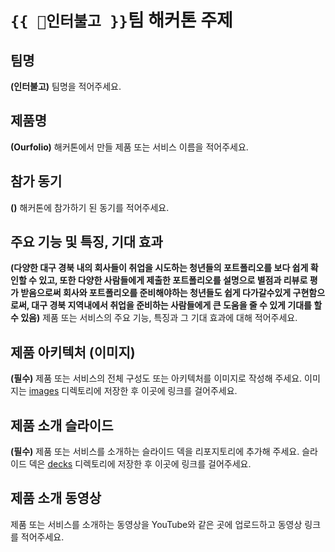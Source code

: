 # `{{ 인터불고 }}`팀 해커톤 주제

## 팀명

**(인터불고)** 팀명을 적어주세요.

## 제품명

**(Ourfolio)** 해커톤에서 만들 제품 또는 서비스 이름을 적어주세요.

## 참가 동기

**()** 해커톤에 참가하기 된 동기를 적어주세요.

## 주요 기능 및 특징, 기대 효과

**(다양한 대구 경북 내의 회사들이 취업을 시도하는 청년들의 포트폴리오를 보다 쉽게 확인할 수 있고, 또한 다양한 사람들에게 제출한 포트폴리오를 설명으로 별점과 리뷰로 평가 받음으로써 회사와 포트폴리오를 준비해야하는 청년들도 쉽게 다가갈수있게 구현함으로써, 대구 경북 지역내에서 취업을 준비하는 사람들에게 큰 도움을 줄 수 있게 기대를 할 수 있음)** 제품 또는 서비스의 주요 기능, 특징과 그 기대 효과에 대해 적어주세요.

## 제품 아키텍처 (이미지)

**(필수)** 제품 또는 서비스의 전체 구성도 또는 아키텍처를 이미지로 작성해 주세요. 이미지는 [images](./images) 디렉토리에 저장한 후 이곳에 링크를 걸어주세요.

## 제품 소개 슬라이드

**(필수)** 제품 또는 서비스를 소개하는 슬라이드 덱을 리포지토리에 추가해 주세요. 슬라이드 덱은 [decks](./decks) 디렉토리에 저장한 후 이곳에 링크를 걸어주세요.

## 제품 소개 동영상

제품 또는 서비스를 소개하는 동영상을 YouTube와 같은 곳에 업로드하고 동영상 링크를 적어주세요.
